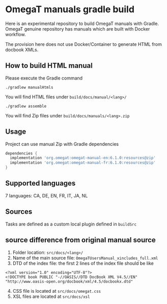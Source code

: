# OmegaT manuals gradle build

Here is an experimental repository to build OmegaT manuals with Gradle.
OmegaT genuine repository has manuals which are built with Docker workflow.

The provision here does not use Docker/Container to generate HTML from docbook XMLs.

## How to build HTML manual

Please execute the Gradle command

```shell
./gradlew manualHtmls
```

You will find HTML files under `build/docs/manual/<lang>/`

```shell
./gradlew assemble
```

You will find Zip files under `build/docs/manuals/<lang>.zip`

## Usage

Project can use manual Zip with Gradle dependencies

```gradle
dependencies {
  implementation 'org.omegat:omegat-manual-en:6.1.0:resources@zip'
  implementation 'org.omegat:omegat-manual-fr:6.1.0:resources@zip'
}
```

## Supported languages

7 languages: CA, DE, EN, FR, IT, JA, NL

## Sources

Tasks are defined as a custom local plugin defined in `buildSrc`

## source difference from original manual source

1. Folder location: `src/docs/<lang>/`
2. Name of the main source file: `OmegaTUsersManual_xincludes_full.xml`
3. DTD of the index file: the first 2 lines of the index file should be like
```text
<?xml version="1.0" encoding="UTF-8"?>
<!DOCTYPE book PUBLIC "-//OASIS//DTD DocBook XML V4.5//EN" "http://www.oasis-open.org/docbook/xml/4.5/docbookx.dtd"
```
4. CSS file is located at `src/docs/omegat.css`
5. XSL files are located at `src/docs/xsl`
